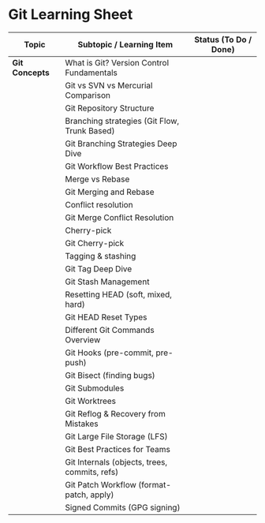 # Git Learning Sheet

| Topic | Subtopic / Learning Item | Status (To Do / Done) |
|-------|---------------------------|------------------------|
| **Git Concepts** | What is Git? Version Control Fundamentals | |
|  | Git vs SVN vs Mercurial Comparison | |
|  | Git Repository Structure | |
|  | Branching strategies (Git Flow, Trunk Based) | |
|  | Git Branching Strategies Deep Dive | |
|  | Git Workflow Best Practices | |
|  | Merge vs Rebase | |
|  | Git Merging and Rebase | |
|  | Conflict resolution | |
|  | Git Merge Conflict Resolution | |
|  | Cherry-pick | |
|  | Git Cherry-pick | |
|  | Tagging & stashing | |
|  | Git Tag Deep Dive | |
|  | Git Stash Management | |
|  | Resetting HEAD (soft, mixed, hard) | |
|  | Git HEAD Reset Types | |
|  | Different Git Commands Overview | |
|  | Git Hooks (pre-commit, pre-push) | |
|  | Git Bisect (finding bugs) | |
|  | Git Submodules | |
|  | Git Worktrees | |
|  | Git Reflog & Recovery from Mistakes | |
|  | Git Large File Storage (LFS) | |
|  | Git Best Practices for Teams | |
|  | Git Internals (objects, trees, commits, refs) | |
|  | Git Patch Workflow (format-patch, apply) | |
|  | Signed Commits (GPG signing) | |
